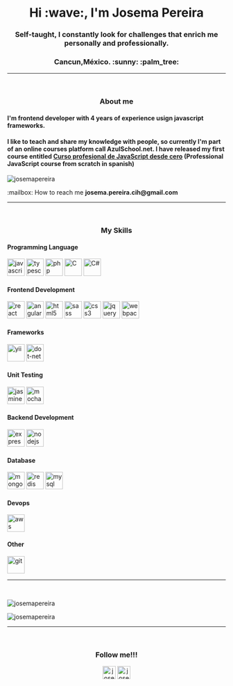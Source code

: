 <h1 align="center">Hi :wave:, I'm Josema Pereira</h1>
<h3 align="center">Self-taught, I constantly look for challenges that enrich me personally and professionally.</h3>
<h3 align="center">Cancun,México. :sunny: :palm_tree:</h3>
<hr>
</br>
<h3 align="center">About me</h3>
<h4>I'm frontend developer with 4 years of experience usign javascript frameworks.</h4>
<h4>I like to teach and share my knowledge with people, so currently I'm part of an online courses platform call
  AzulSchool.net. I have released my first course entitled <a
    href="https://www.azulschool.net/presentacion/curso-javascript/">Curso profesional de JavaScript desde cero</a>
  (Professional JavaScript course from scratch in spanish)</h4>

<p align="left">
  <img src="https://komarev.com/ghpvc/?username=josemapereira" alt="josemapereira" />
</p>
<p>:mailbox: How to reach me <b>josema.pereira.cih@gmail.com</b></p>
<hr>
</br>

<h3 align="center">My Skills</h3>

<h4>Programming Language</h4>
<p align="left">
  <img src="https://devicons.github.io/devicon/devicon.git/icons/javascript/javascript-original.svg" alt="javascript"
    width="40" height="40" />
  <img src="https://devicons.github.io/devicon/devicon.git/icons/typescript/typescript-original.svg" alt="typescript"
    width="40" height="40" />
  <img src="https://devicons.github.io/devicon/devicon.git/icons/php/php-original.svg" alt="php" width="40"
    height="40" />
  <img src="https://devicons.github.io/devicon/devicon.git/icons/c/c-original.svg" alt="C" width="40" height="40" />
  <img src="https://devicons.github.io/devicon/devicon.git/icons/csharp/csharp-original.svg" alt="C#" width="40"
    height="40" />
</p>

<h4>Frontend Development</h4>
<p align="left">
  <img src="https://devicons.github.io/devicon/devicon.git/icons/react/react-original-wordmark.svg" alt="react"
    width="40" height="40" />
  <img src="https://devicons.github.io/devicon/devicon.git/icons/angularjs/angularjs-original.svg" alt="angularjs"
    width="40" height="40" />
  <img src="https://devicons.github.io/devicon/devicon.git/icons/html5/html5-original-wordmark.svg" alt="html5"
    width="40" height="40" />
  <img src="https://devicons.github.io/devicon/devicon.git/icons/sass/sass-original.svg" alt="sass" width="40"
    height="40" />
  <img src="https://devicons.github.io/devicon/devicon.git/icons/css3/css3-original-wordmark.svg" alt="css3" width="40"
    height="40" />
  <img src="https://devicons.github.io/devicon/devicon.git/icons/jquery/jquery-original.svg" alt="jquery" width="40"
    height="40" />
  <img src="https://devicons.github.io/devicon/devicon.git/icons/webpack/webpack-original.svg" alt="webpack" width="40"
    height="40" />
</p>

<h4>Frameworks</h4>
<p align="left">
  <img src="https://devicons.github.io/devicon/devicon.git/icons/yii/yii-original.svg" alt="yii" width="40"
    height="40" />
  <img src="https://devicons.github.io/devicon/devicon.git/icons/dot-net/dot-net-original.svg" alt="dot-net" width="40"
    height="40" />
</p>

<h4>Unit Testing</h4>
<p align="left">
  <img src="https://devicons.github.io/devicon/devicon.git/icons/jasmine/jasmine-plain.svg" alt="jasmine" width="40"
    height="40" />
  <img src="https://devicons.github.io/devicon/devicon.git/icons/mocha/mocha-plain.svg" alt="mocha" width="40"
    height="40" />
</p>

<h4>Backend Development</h4>
<p align="left">
  <img src="https://devicons.github.io/devicon/devicon.git/icons/express/express-original-wordmark.svg" alt="express"
    width="40" height="40" />
  <img src="https://devicons.github.io/devicon/devicon.git/icons/nodejs/nodejs-original-wordmark.svg" alt="nodejs"
    width="40" height="40" />
</p>

<h4>Database</h4>
<p align="left">
  <img src="https://devicons.github.io/devicon/devicon.git/icons/mongodb/mongodb-original-wordmark.svg" alt="mongodb"
    width="40" height="40" />
  <img src="https://devicons.github.io/devicon/devicon.git/icons/redis/redis-original-wordmark.svg" alt="redis"
    width="40" height="40" />
  <img src="https://devicons.github.io/devicon/devicon.git/icons/mysql/mysql-original-wordmark.svg" alt="mysql"
    width="40" height="40" />
</p>

<h4>Devops</h4>
<p align="left">
  <img
    src="https://devicons.github.io/devicon/devicon.git/icons/amazonwebservices/amazonwebservices-original-wordmark.svg"
    alt="aws" width="40" height="40" />
</p>

<h4>Other</h4>
<p align="left">
  <img src="https://www.vectorlogo.zone/logos/git-scm/git-scm-icon.svg" alt="git" width="40" height="40" />
</p>

<hr>
</br>
<p>
<p><img align="center"
    src="https://github-readme-stats.vercel.app/api/top-langs/?username=josemapereira&layout=compact&hide=html"
    alt="josemapereira" /></p>
<img align="center" src="https://github-readme-stats.vercel.app/api?username=josemapereira&show_icons=true"
  alt="josemapereira" />
</p>

<hr>
</br>
<h3 align="center">Follow me!!!</h3>
<p align="center">
  <a href="https://linkedin.com/in/josemapereira" target="blank"><img align="center"
      src="https://cdn.jsdelivr.net/npm/simple-icons@3.0.1/icons/linkedin.svg" alt="josemapereira" height="30"
      width="30" /></a>
  <a href="https://instagram.com/josema_pereira" target="blank"><img align="center"
      src="https://cdn.jsdelivr.net/npm/simple-icons@3.0.1/icons/instagram.svg" alt="josema_pereira" height="30"
      width="30" /></a>
</p>
